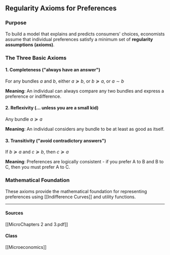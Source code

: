 ## Regularity Axioms for Preferences

### Purpose
To build a model that explains and predicts consumers' choices, economists assume that individual preferences satisfy a minimum set of **regularity assumptions (axioms)**.

### The Three Basic Axioms

#### 1. Completeness ("always have an answer")
For any bundles $a$ and $b$, either $a \succeq b$, or $b \succeq a$, or $a \sim b$

**Meaning**: An individual can always compare any two bundles and express a preference or indifference.

#### 2. Reflexivity (... unless you are a small kid)
Any bundle $a \succeq a$

**Meaning**: An individual considers any bundle to be at least as good as itself.

#### 3. Transitivity ("avoid contradictory answers")
If $b \succeq a$ and $c \succeq b$, then $c \succeq a$

**Meaning**: Preferences are logically consistent - if you prefer A to B and B to C, then you must prefer A to C.

### Mathematical Foundation
These axioms provide the mathematical foundation for representing preferences using [[Indifference Curves]] and utility functions.

---
#### Sources
[[MicroChapters 2 and 3.pdf]]
#### Class
[[Microeconomics]]